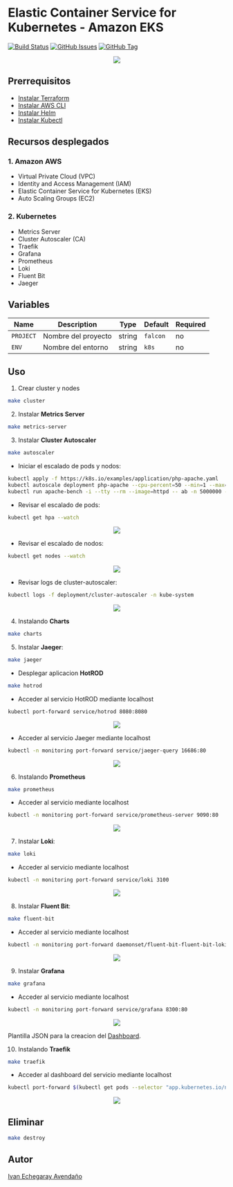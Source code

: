 # Elastic Container Service for Kubernetes - Amazon EKS

[![Build Status](https://travis-ci.org/punkerside/kubernetes-demo.svg?branch=master)](https://travis-ci.org/punkerside/kubernetes-demo)
[![GitHub Issues](https://img.shields.io/github/issues/punkerside/kubernetes-demo.svg)](https://github.com/punkerside/kubernetes-demo/issues)
[![GitHub Tag](https://img.shields.io/github/tag-date/punkerside/kubernetes-demo.svg?style=plastic)](https://github.com/punkerside/kubernetes-demo/tags/)

<p align="center">
  <img src="docs/img/architecture.png">
</p>

## **Prerrequisitos**

* [Instalar Terraform](https://www.terraform.io/downloads.html)
* [Instalar AWS CLI](https://docs.aws.amazon.com/cli/latest/userguide/cli-chap-install.html)
* [Instalar Helm](https://helm.sh/docs/intro/install/)
* [Instalar Kubectl](https://kubernetes.io/es/docs/tasks/tools/install-kubectl/#instalar-kubectl)

## **Recursos desplegados**

### **1. Amazon AWS**

* Virtual Private Cloud (VPC)
* Identity and Access Management (IAM)
* Elastic Container Service for Kubernetes (EKS)
* Auto Scaling Groups (EC2)

### **2. Kubernetes**

* Metrics Server
* Cluster Autoscaler (CA)
* Traefik
* Grafana
* Prometheus
* Loki
* Fluent Bit
* Jaeger

## **Variables**

| Name | Description | Type | Default | Required |
|------|-------------|------|---------|----------|
| `PROJECT` | Nombre del proyecto | string | `falcon` | no |
| `ENV` | Nombre del entorno | string | `k8s` | no |

## **Uso**

1. Crear cluster y nodes

```bash
make cluster
```

2. Instalar **Metrics Server**

```bash
make metrics-server
```

3. Instalar **Cluster Autoscaler**

```bash
make autoscaler
```

* Iniciar el escalado de pods y nodos:

```bash
kubectl apply -f https://k8s.io/examples/application/php-apache.yaml
kubectl autoscale deployment php-apache --cpu-percent=50 --min=1 --max=100
kubectl run apache-bench -i --tty --rm --image=httpd -- ab -n 5000000 -c 1000 http://php-apache.default.svc.cluster.local/
```

* Revisar el escalado de pods:

```bash
kubectl get hpa --watch
```

<p align="center">
  <img src="docs/img/01.png">
</p>

* Revisar el escalado de nodos:

```bash
kubectl get nodes --watch
```

<p align="center">
  <img src="docs/img/00.png">
</p>

* Revisar logs de cluster-autoscaler:

```bash
kubectl logs -f deployment/cluster-autoscaler -n kube-system
```

<p align="center">
  <img src="docs/img/02.png">
</p>

4. Instalando **Charts**

```bash
make charts
```

5. Instalar **Jaeger**:

```bash
make jaeger
```

* Desplegar aplicacion **HotROD**

```bash
make hotrod
```

* Acceder al servicio HotROD mediante localhost

```bash
kubectl port-forward service/hotrod 8080:8080
```

<p align="center">
  <img src="docs/img/06.png">
</p>

* Acceder al servicio Jaeger mediante localhost

```bash
kubectl -n monitoring port-forward service/jaeger-query 16686:80
```

<p align="center">
  <img src="docs/img/07.png">
</p>

6. Instalando **Prometheus**

```bash
make prometheus
```

* Acceder al servicio mediante localhost

```bash
kubectl -n monitoring port-forward service/prometheus-server 9090:80
```

<p align="center">
  <img src="docs/img/03.png">
</p>

7. Instalar **Loki**:

```bash
make loki
```

* Acceder al servicio mediante localhost

```bash
kubectl -n monitoring port-forward service/loki 3100
```

<p align="center">
  <img src="docs/img/04.png">
</p>

8. Instalar **Fluent Bit**:

```bash
make fluent-bit
```

* Acceder al servicio mediante localhost

```bash
kubectl -n monitoring port-forward daemonset/fluent-bit-fluent-bit-loki 2020
```

<p align="center">
  <img src="docs/img/05.png">
</p>

9. Instalar **Grafana**

```bash
make grafana
```

* Acceder al servicio mediante localhost

```bash
kubectl -n monitoring port-forward service/grafana 8300:80
```

<p align="center">
  <img src="docs/img/08.png">
</p>

Plantilla JSON para la creacion del [Dashboard](https://github.com/punkerside/terraform-aws-eks/blob/master/k8s/grafana.json).

10. Instalando **Traefik**

```bash
make traefik
```

* Acceder al dashboard del servicio mediante localhost

```bash
kubectl port-forward $(kubectl get pods --selector "app.kubernetes.io/name=traefik" --output=name) 9000:9000
```

<p align="center">
  <img src="docs/img/09.png">
</p>


## Eliminar

```bash
make destroy
```

## Autor

[Ivan Echegaray Avendaño](https://github.com/punkerside/)
